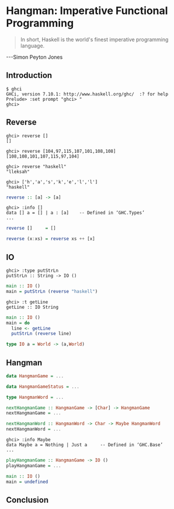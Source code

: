 # Hangman: Imperative Functional Programming

> In short, Haskell is the world's finest imperative programming
> language.

---Simon Peyton Jones

## Introduction

```
$ ghci
GHCi, version 7.10.1: http://www.haskell.org/ghc/  :? for help
Prelude> :set prompt "ghci> "
ghci>
```

## Reverse

```
ghci> reverse []
[]
```

```
ghci> reverse [104,97,115,107,101,108,108]
[108,108,101,107,115,97,104]
```

```
ghci> reverse "haskell"
"lleksah"
```

```
ghci> ['h','a','s','k','e','l','l']
"haskell"
```

```haskell
reverse :: [a] -> [a]
```

```
ghci> :info []
data [] a = [] | a : [a] 	-- Defined in ‘GHC.Types’
...
```

```haskell
reverse []     = []
```

```haskell
reverse (x:xs) = reverse xs ++ [x]
```

## IO

```
ghci> :type putStrLn
putStrLn :: String -> IO ()
```

```haskell
main :: IO ()
main = putStrLn (reverse "haskell")
```

```
ghci> :t getLine
getLine :: IO String
```

```haskell
main :: IO ()
main = do
  line <- getLine
  putStrLn (reverse line)
```

```haskell
type IO a = World -> (a,World)
```

## Hangman

```haskell
data HangmanGame = ...
```

```haskell
data HangmanGameStatus = ...
```

```haskell
type HangmanWord = ...
```

```haskell
nextHangmanGame :: HangmanGame -> [Char] -> HangmanGame
nextHangmanGame = ...
```

```haskell
nextHangmanWord :: HangmanWord -> Char -> Maybe HangmanWord
nextHangmanWord = ...
```

```
ghci> :info Maybe
data Maybe a = Nothing | Just a 	-- Defined in ‘GHC.Base’
...
```

```haskell
playHangmanGame :: HangmanGame -> IO ()
playHangmanGame = ...
```

```haskell
main :: IO ()
main = undefined
```

## Conclusion
